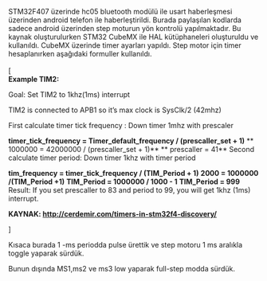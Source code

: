 STM32F407 üzerinde hc05 bluetooth modülü ile usart haberleşmesi üzerinden android telefon ile haberleştirildi. Burada paylaşılan kodlarda sadece android üzerinden step moturun yön kontrolü yapılmaktadır.
Bu kaynak oluşturulurken STM32 CubeMX ile HAL kütüphaneleri oluşturuldu ve kullanıldı.
CubeMX üzerinde timer ayarları yapıldı. Step motor için timer hesaplanırken aşağıdaki formuller kullanıldı.
<br><br>
[
<br>
**Example TIM2:**

Goal: Set TIM2 to 1khz(1ms) interrupt

TIM2 is connected to APB1 so it’s max clock is SysClk/2 (42mhz)

First calculate timer tick frequency :
Down timer 1mhz with prescaler

**timer_tick_frequency = Timer_default_frequency / (prescaller_set + 1)**
** 1000000 = 42000000 / (prescaller_set + 1)**
** prescaller = 41**
Second calculate timer period:
Down timer 1khz with timer period

**tim_frequency = timer_tick_frequency / (TIM_Period + 1)**
 **2000 = 1000000 /(TIM_Period +1)**
 **TIM_Period = 1000000 / 1000 - 1**
 **TIM_Period = 999**
Result: If you set prescaller to 83 and period to 99, you will get 1khz (1ms) interrupt.

**KAYNAK: http://cerdemir.com/timers-in-stm32f4-discovery/**

]

Kısaca burada 1 -ms periodda pulse ürettik ve step motoru 1 ms aralıkla toggle yaparak sürdük.

Bunun dışında MS1,ms2 ve ms3 low yaparak full-step modda sürdük.


